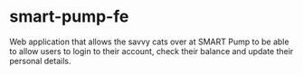 # smart-pump-fe
Web application that allows the savvy cats over at SMART Pump to be able to allow users to login to their account, check their balance and update their personal details.
